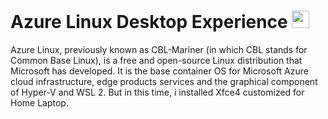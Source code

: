 # Azure Linux Desktop Experience <img src="https://upload.wikimedia.org/wikipedia/commons/9/99/Wayland_Logo.svg" height=28px wehight=28px />

Azure Linux, previously known as CBL-Mariner (in which CBL stands for Common Base Linux), is a free and open-source Linux distribution that Microsoft has developed. It is the base container OS for Microsoft Azure cloud infrastructure, edge products services and the graphical component of Hyper-V and WSL 2. But in this time, i installed Xfce4 customized for Home Laptop.
